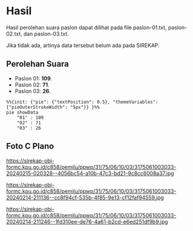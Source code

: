 # Hasil

Hasil perolehan suara paslon dapat dilihat pada file paslon-01.txt, paslon-02.txt, dan paslon-03.txt.

Jika tidak ada, artinya data tersebut belum ada pada SIREKAP.

## Perolehan Suara

 * Paslon 01: **109**.
 * Paslon 02: **71**.
 * Paslon 03: **26**.

```mermaid
%%{init: {"pie": {"textPosition": 0.5}, "themeVariables": {"pieOuterStrokeWidth": "5px"}} }%%
pie showData
    "01" : 109
    "02" : 71
    "03" : 26
```
## Foto C Plano

https://sirekap-obj-formc.kpu.go.id/c858/pemilu/ppwp/31/75/06/10/03/3175061003033-20240215-020328--4056bc54-a10b-47c3-bd21-9c8cc6008a37.jpg

https://sirekap-obj-formc.kpu.go.id/c858/pemilu/ppwp/31/75/06/10/03/3175061003033-20240214-211136--cc8f94cf-535b-4f85-9e13-cf12faf94559.jpg

https://sirekap-obj-formc.kpu.go.id/c858/pemilu/ppwp/31/75/06/10/03/3175061003033-20240214-211246--1fd310ee-de76-4a61-b2cd-e6ed251df9b9.jpg
